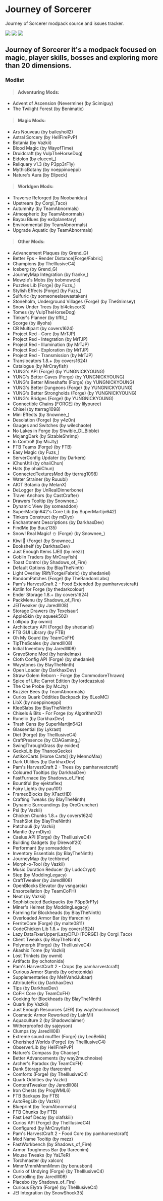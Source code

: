 # Journey of Sorcerer
Journey of Sorcerer modpack source and issues tracker.

[![](https://img.shields.io/badge/For%20Minecraft-1.16.5-blue?style=flat-square)](https://www.curseforge.com/minecraft/modpacks/journey-of-sorcerer/files)
[![](https://img.shields.io/badge/Requirements-Forge%20|%204GB%20of%20RAM-blue?style=flat-square)](https://files.minecraftforge.net/net/minecraftforge/forge/)
![](https://img.shields.io/badge/Mods%20Loaded-201-blue?style=flat-square)

## **Journey of Sorcerer it's a modpack focused on magic, player skills, bosses and exploring more than 20 dimensions.**

### **Modlist**

>#### Adventuring Mods:

- Advent of Ascension (Nevermine) (by Scimiguy)
- The Twilight Forest (by Benimatic)

>#### Magic Mods:

- Ars Nouveau (by baileyholl2)
- Astral Sorcery (by HellFirePvP)
- Botania (by Vazkii)
- Blood Magic (by WayofTime)
- Druidcraft (by VulpTheHorseDog)
- Eidolon (by elucent_)
- Reliquary v1.3 (by P3pp3rF1y)
- MythicBotany (by noeppinoeppi)
- Nature's Aura (by Ellpeck)

>#### Worldgen Mods:

- Traverse Reforged (by Noobanidus)
- Upstream (by Corgi_Taco)
- Autumnity (by TeamAbnormals)
- Atmospheric (by TeamAbnormals)
- Bayou Blues (by ex0planetary)
- Environmental (by TeamAbnormals)
- Upgrade Aquatic (by TeamAbnormals)

>#### Other Mods:

- Advancement Plaques (by Grend_G)
- Better Fps - Render Distance[Forge/Fabric]
- Champions (by TheIllusiveC4)
- Iceberg (by Grend_G)
- JourneyMap Integration (by frankv_)
- Mowzie's Mobs (by bobmowzie)
- Puzzles Lib [Forge] (by Fuzs_)
- Stylish Effects [Forge] (by Fuzs_)
- Sulfuric (by someoneelsewastaken)
- Stoneholm, Underground Villages (Forge) (by TheGrimsey)
- Snow Under Trees (by bl4ckscor3)
- Tomes (by VulpTheHorseDog)
- Tinker's Planner (by tiffit_)
- Scorge (by illyohs)
- CB Multipart (by covers1624)
- Project Red - Core (by MrTJP)
- Project Red - Integration (by MrTJP)
- Project Red - Illumination (by MrTJP)
- Project Red - Exploration (by MrTJP)
- Project Red - Transmission (by MrTJP)
- Translocators 1.8.+ (by covers1624)
- Catalogue (by MrCrayfish)
- YUNG's API (Forge) (by YUNGNICKYOUNG)
- YUNG's Better Caves (Forge) (by YUNGNICKYOUNG)
- YUNG's Better Mineshafts (Forge) (by YUNGNICKYOUNG)
- YUNG's Better Dungeons (Forge) (by YUNGNICKYOUNG)
- YUNG's Better Strongholds (Forge) (by YUNGNICKYOUNG)
- YUNG's Bridges (Forge) (by YUNGNICKYOUNG)
- Connectible Chains [FORGE] (by lilypuree)
- Chisel (by tterrag1098)
- Mini Effects (by Snownee_)
- Desolation (Forge) (by y4z0n)
- Gauges and Switches (by wilechaote)
- No Lakes in Forge (by Shwible_Di_Bibble)
- MojangDark (by SizableShrimp)
- In Control! (by McJty)
- FTB Teams (Forge) (by FTB)
- Easy Magic (by Fuzs_)
- ServerConfig Updater (by Darkere)
- iChunUtil (by ohaiiChun)
- Hats (by ohaiiChun)
- ConnectedTexturesMod (by tterrag1098)
- Water Strainer (by Ruuubi)
- AIOT Botania (by MelanX)
- DeLogger (by UnRealDinnerbone)
- Travel Anchors (by CastCrafter)
- Drawers Tooltip (by Snownee_)
- Dynamic View (by someaddon)
- SuperMartijn642's Core Lib (by SuperMartijn642)
- Tinkers Construct (by mDiyo)
- Enchantment Descriptions (by DarkhaxDev)
- FindMe (by Buuz135)
- Snow! Real Magic! ⛄ (Forge) (by Snownee_)
- Kiwi 🥝 (Forge) (by Snownee_)
- Bookshelf (by DarkhaxDev)
- Just Enough Items (JEI) (by mezz)
- Goblin Traders (by MrCrayfish)
- Toast Control (by Shadows_of_Fire)
- Default Options (by BlayTheNinth)
- Light Overlay (Rift/Forge/Fabric) (by shedaniel)
- RandomPatches (Forge) (by TheRandomLabs)
- Pam's HarvestCraft 2 - Food Extended (by pamharvestcraft)
- Kotlin for Forge (by thedarkcolour)
- Ender Storage 1.8.+ (by covers1624)
- PackMenu (by Shadows_of_Fire)
- JEITweaker (by Jaredlll08)
- Storage Drawers (by Texelsaur)
- AppleSkin (by squeek502)
- Lollipop (by owmii)
- Architectury API (Forge) (by shedaniel)
- FTB GUI Library (by FTB)
- Oh My Gourd (by TeamCoFH)
- TipTheScales (by Jaredlll08)
- Initial Inventory (by Jaredlll08)
- GraveStone Mod (by henkelmax)
- Cloth Config API (Forge) (by shedaniel)
- Waystones (by BlayTheNinth)
- Open Loader (by DarkhaxDev)
- Straw Golem Reborn - Forge (by CommodoreThrawn)
- Spice of Life: Carrot Edition (by lordcazsius)
- The One Probe (by McJty)
- Buzzier Bees (by TeamAbnormals)
- Curios Quark Oddities Backpack (by 6LeoMC)
- LibX (by noeppinoeppi)
- KleeSlabs (by BlayTheNinth)
- Chisels & Bits - For Forge (by AlgorithmX2)
- Runelic (by DarkhaxDev)
- Trash Cans (by SuperMartijn642)
- Glassential (by Lykrast)
- Diet (Forge) (by TheIllusiveC4)
- CraftPresence (by CDAGaming_)
- SwingThroughGrass (by exidex)
- GeckoLib (by ThanosGecko)
- AstikorCarts [Horse Carts] (by MennoMax)
- Dark Utilities (by DarkhaxDev)
- Pam's HarvestCraft 2 - Trees (by pamharvestcraft)
- Coloured Tooltips (by DarkhaxDev)
- FastFurnace (by Shadows_of_Fire)
- Bountiful (by ejektaflex)
- Fairy Lights (by pau101)
- FramedBlocks (by XFactHD)
- Crafting Tweaks (by BlayTheNinth)
- Dynamic Surroundings (by OreCruncher)
- Psi (by Vazkii)
- Chicken Chunks 1.8.+ (by covers1624)
- TrashSlot (by BlayTheNinth)
- Patchouli (by Vazkii)
- Mantle (by mDiyo)
- Caelus API (Forge) (by TheIllusiveC4)
- Building Gadgets (by Direwolf20)
- Performant (by someaddon)
- Inventory Essentials (by BlayTheNinth)
- JourneyMap (by techbrew)
- Morph-o-Tool (by Vazkii)
- Music Duration Reducer (by LudoCrypt)
- Step (by ModdingLegacy)
- CraftTweaker (by Jaredlll08)
- OpenBlocks Elevator (by vsngarcia)
- Ensorcellation (by TeamCoFH)
- Neat (by Vazkii)
- Sophisticated Backpacks (by P3pp3rF1y)
- Miner's Helmet (by ModdingLegacy)
- Farming for Blockheads (by BlayTheNinth)
- Overloaded Armor Bar (by tfarecnim)
- FerriteCore (Forge) (by malte0811)
- CodeChicken Lib 1.8.+ (by covers1624)
- Lazy DataFixerUpper(LazyDFU) [FORGE] (by Corgi_Taco)
- Client Tweaks (by BlayTheNinth)
- Polymorph (Forge) (by TheIllusiveC4)
- Akashic Tome (by Vazkii)
- Lost Trinkets (by owmii)
- Artifacts (by ochotonida)
- Pam's HarvestCraft 2 - Crops (by pamharvestcraft)
- Curious Armor Stands (by ochotonida)
- Supplementaries (by MehVahdJukaar)
- AttributeFix (by DarkhaxDev)
- Tips (by DarkhaxDev)
- CoFH Core (by TeamCoFH)
- Cooking for Blockheads (by BlayTheNinth)
- Quark (by Vazkii)
- Just Enough Resources (JER) (by way2muchnoise)
- Cosmetic Armor Reworked (by LainMI)
- Aquaculture 2 (by Shadowclaimer)
- Witherproofed (by sajeyson)
- Clumps (by Jaredlll08)
- Extreme sound muffler (Forge) (by LeoBeliik)
- Cherished Worlds (Forge) (by TheIllusiveC4)
- ObserverLib (by HellFirePvP)
- Nature's Compass (by Chaosyr)
- Better Advancements (by way2muchnoise)
- Archer's Paradox (by TeamCoFH)
- Dank Storage (by tfarecnim)
- Comforts (Forge) (by TheIllusiveC4)
- Quark Oddities (by Vazkii)
- ContentTweaker (by Jaredlll08)
- Iron Chests (by ProgWML6)
- FTB Backups (by FTB)
- AutoRegLib (by Vazkii)
- Blueprint (by TeamAbnormals)
- FTB Chunks (by FTB)
- Fast Leaf Decay (by olafskiii)
- Curios API (Forge) (by TheIllusiveC4)
- Configured (by MrCrayfish)
- Pam's HarvestCraft 2 - Food Core (by pamharvestcraft)
- Mod Name Tooltip (by mezz)
- FastWorkbench (by Shadows_of_Fire)
- Armor Toughness Bar (by tfarecnim)
- Mouse Tweaks (by YaLTeR)
- Torchmaster (by xalcon)
- MmmMmmMmmMmm (by bonusboni)
- Curio of Undying (Forge) (by TheIllusiveC4)
- Controlling (by Jaredlll08)
- Placebo (by Shadows_of_Fire)
- Curious Elytra (Forge) (by TheIllusiveC4)
- JEI Integration (by SnowShock35)
